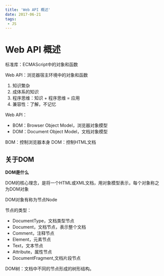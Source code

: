```yaml
---
title: 'Web API 概述'
date: 2017-06-21
tags:
 - JS
---
```


# Web API 概述

标准库：ECMAScript中的对象和函数

Web API：浏览器宿主环境中的对象和函数

1. 知识繁杂
2. 成体系的知识
3. 程序思维：知识 + 程序思维 = 应用
4. 兼容性：了解，不记忆

Web API：

- BOM：Browser Object Model，浏览器对象模型
- DOM：Document Object Model，文档对象模型

BOM：控制浏览器本身
DOM：控制HTML文档

## 关于DOM

**DOM是什么**

DOM的核心理念，是将一个HTML或XML文档，用对象模型表示，每个对象称之为DOM对象

DOM对象有称为节点Node

节点的类型：

- DocumentType，文档类型节点
- Document，文档节点，表示整个文档
- Comment，注释节点
- Element，元素节点
- Text，文本节点
- Attribute，属性节点
- DocumentFragment,文档片段节点

DOM树：文档中不同的节点形成的树形结构。
